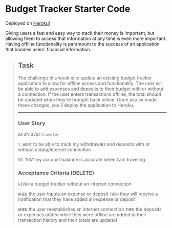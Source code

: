 # Budget Tracker Starter Code

Deployed on [Heroku!](https://fudge-it-budgit.herokuapp.com/)

Giving users a fast and easy way to track their money is important, but allowing them to access that information at any time is even more important. Having offline functionality is paramount to the success of an application that handles users’ financial information.

<blockquote>

## Task

The challenge this week is to update an existing budget tracker application to allow for offline access and functionality. The user will be able to add expenses and deposits to their budget with or without a connection. If the user enters transactions offline, the total should be updated when they're brought back online. Once you’ve made these changes, you’ll deploy the application to Heroku.

---

### User Story
`AS` `A`N avid `traveler`

`I WANT` to be able to track my withdrawals and deposits with or without a data/internet connection

`SO THAT` my account balance is accurate when I am traveling 

### Acceptance Criteria (DELETE)

`GIVEN` a budget tracker without an internet connection

`WHEN` the user inputs an expense or deposit
`THEN` they will receive a notification that they have added an expense or deposit

`WHEN` the user reestablishes an internet connection
`THEN` the deposits or expenses added while they were offline are added to their transaction history and their totals are updated

</blockquote>